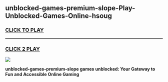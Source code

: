 
## unblocked-games-premium-slope-Play-Unblocked-Games-Online-hsoug
<h3>
<a href="https://premium76.site?title=unblocked-games-premium-slope&ref=25A">CLICK TO PLAY</a></h3>
<hr>

<h3>
<a href="https://premium76.site?title=unblocked-games-premium-slope&ref=25A">CLICK 2 PLAY</a>
  
</h3>

<a href="https://premium76.site?title=unblocked-games-premium-slope&ref=25A"><img src="https://clearcache.store/games.png"></a>


**unblocked-games-premium-slope games unblocked: Your Gateway to Fun and Accessible Online Gaming**
